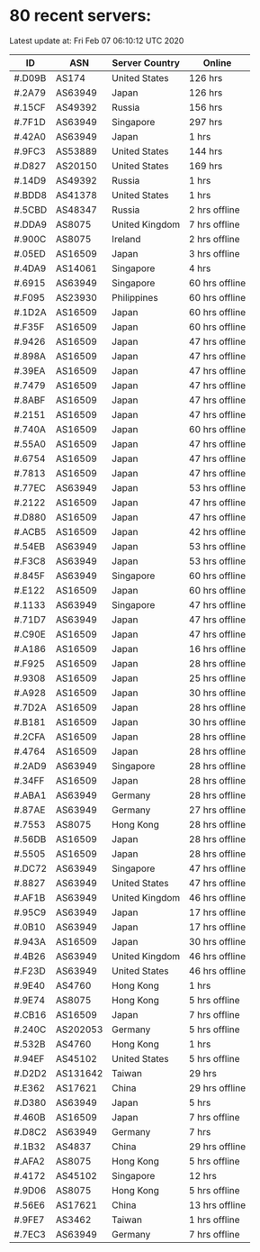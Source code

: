 # 80 recent servers:

Latest update at: Fri Feb 07 06:10:12 UTC 2020

| ID | ASN | Server Country | Online |
| -- | --- | -------------- | ------ |
| #.D09B | AS174 | United States | 126 hrs |
| #.2A79 | AS63949 | Japan | 126 hrs |
| #.15CF | AS49392 | Russia | 156 hrs |
| #.7F1D | AS63949 | Singapore | 297 hrs |
| #.42A0 | AS63949 | Japan | 1 hrs |
| #.9FC3 | AS53889 | United States | 144 hrs |
| #.D827 | AS20150 | United States | 169 hrs |
| #.14D9 | AS49392 | Russia | 1 hrs |
| #.BDD8 | AS41378 | United States | 1 hrs |
| #.5CBD | AS48347 | Russia | 2 hrs offline |
| #.DDA9 | AS8075 | United Kingdom | 7 hrs offline |
| #.900C | AS8075 | Ireland | 2 hrs offline |
| #.05ED | AS16509 | Japan | 3 hrs offline |
| #.4DA9 | AS14061 | Singapore | 4 hrs |
| #.6915 | AS63949 | Singapore | 60 hrs offline |
| #.F095 | AS23930 | Philippines | 60 hrs offline |
| #.1D2A | AS16509 | Japan | 60 hrs offline |
| #.F35F | AS16509 | Japan | 60 hrs offline |
| #.9426 | AS16509 | Japan | 47 hrs offline |
| #.898A | AS16509 | Japan | 47 hrs offline |
| #.39EA | AS16509 | Japan | 47 hrs offline |
| #.7479 | AS16509 | Japan | 47 hrs offline |
| #.8ABF | AS16509 | Japan | 47 hrs offline |
| #.2151 | AS16509 | Japan | 47 hrs offline |
| #.740A | AS16509 | Japan | 60 hrs offline |
| #.55A0 | AS16509 | Japan | 47 hrs offline |
| #.6754 | AS16509 | Japan | 47 hrs offline |
| #.7813 | AS16509 | Japan | 47 hrs offline |
| #.77EC | AS63949 | Japan | 53 hrs offline |
| #.2122 | AS16509 | Japan | 47 hrs offline |
| #.D880 | AS16509 | Japan | 47 hrs offline |
| #.ACB5 | AS16509 | Japan | 42 hrs offline |
| #.54EB | AS63949 | Japan | 53 hrs offline |
| #.F3C8 | AS63949 | Japan | 53 hrs offline |
| #.845F | AS63949 | Singapore | 60 hrs offline |
| #.E122 | AS16509 | Japan | 60 hrs offline |
| #.1133 | AS63949 | Singapore | 47 hrs offline |
| #.71D7 | AS63949 | Japan | 47 hrs offline |
| #.C90E | AS16509 | Japan | 47 hrs offline |
| #.A186 | AS16509 | Japan | 16 hrs offline |
| #.F925 | AS16509 | Japan | 28 hrs offline |
| #.9308 | AS16509 | Japan | 25 hrs offline |
| #.A928 | AS16509 | Japan | 30 hrs offline |
| #.7D2A | AS16509 | Japan | 28 hrs offline |
| #.B181 | AS16509 | Japan | 30 hrs offline |
| #.2CFA | AS16509 | Japan | 28 hrs offline |
| #.4764 | AS16509 | Japan | 28 hrs offline |
| #.2AD9 | AS63949 | Singapore | 28 hrs offline |
| #.34FF | AS16509 | Japan | 28 hrs offline |
| #.ABA1 | AS63949 | Germany | 28 hrs offline |
| #.87AE | AS63949 | Germany | 27 hrs offline |
| #.7553 | AS8075 | Hong Kong | 28 hrs offline |
| #.56DB | AS16509 | Japan | 28 hrs offline |
| #.5505 | AS16509 | Japan | 28 hrs offline |
| #.DC72 | AS63949 | Singapore | 47 hrs offline |
| #.8827 | AS63949 | United States | 47 hrs offline |
| #.AF1B | AS63949 | United Kingdom | 46 hrs offline |
| #.95C9 | AS63949 | Japan | 17 hrs offline |
| #.0B10 | AS63949 | Japan | 17 hrs offline |
| #.943A | AS16509 | Japan | 30 hrs offline |
| #.4B26 | AS63949 | United Kingdom | 46 hrs offline |
| #.F23D | AS63949 | United States | 46 hrs offline |
| #.9E40 | AS4760 | Hong Kong | 1 hrs |
| #.9E74 | AS8075 | Hong Kong | 5 hrs offline |
| #.CB16 | AS16509 | Japan | 7 hrs offline |
| #.240C | AS202053 | Germany | 5 hrs offline |
| #.532B | AS4760 | Hong Kong | 1 hrs |
| #.94EF | AS45102 | United States | 5 hrs offline |
| #.D2D2 | AS131642 | Taiwan | 29 hrs |
| #.E362 | AS17621 | China | 29 hrs offline |
| #.D380 | AS63949 | Japan | 5 hrs |
| #.460B | AS16509 | Japan | 7 hrs offline |
| #.D8C2 | AS63949 | Germany | 7 hrs |
| #.1B32 | AS4837 | China | 29 hrs offline |
| #.AFA2 | AS8075 | Hong Kong | 5 hrs offline |
| #.4172 | AS45102 | Singapore | 12 hrs |
| #.9D06 | AS8075 | Hong Kong | 5 hrs offline |
| #.56E6 | AS17621 | China | 13 hrs offline |
| #.9FE7 | AS3462 | Taiwan | 1 hrs offline |
| #.7EC3 | AS63949 | Germany | 7 hrs offline |


